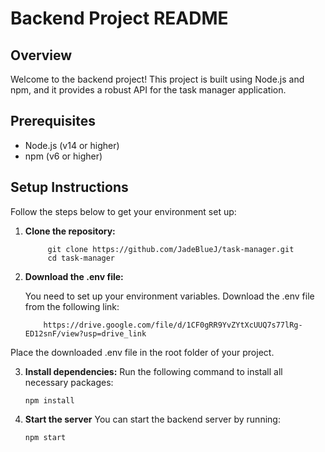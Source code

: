 # Backend Project README

## Overview

Welcome to the backend project! This project is built using Node.js and npm, and it provides a robust API for the task manager application.

## Prerequisites

- Node.js (v14 or higher)
- npm (v6 or higher)

## Setup Instructions

Follow the steps below to get your environment set up:

1. **Clone the repository:**

   ```
        git clone https://github.com/JadeBlueJ/task-manager.git
        cd task-manager

2. **Download the .env file:**

    You need to set up your environment variables. Download the .env file from the following link:
    ```
        https://drive.google.com/file/d/1CF0gRR9YvZYtXcUUQ7s77lRg-ED12snF/view?usp=drive_link

Place the downloaded .env file in the root folder of your project.

3. **Install dependencies:**
Run the following command to install all necessary packages:

    ```
    npm install

4. **Start the server**
You can start the backend server by running:

    ```
    npm start

